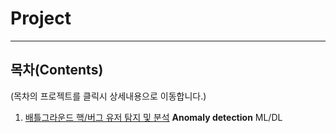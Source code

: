 # Project
-----------------------------------------------------------
## 목차(Contents)
(목차의 프로젝트를 클릭시 상세내용으로 이동합니다.)

1. [배틀그라운드 핵/버그 유저 탐지 및 분석](/Personal_Project/Online_Game) **Anomaly detection** ML/DL



